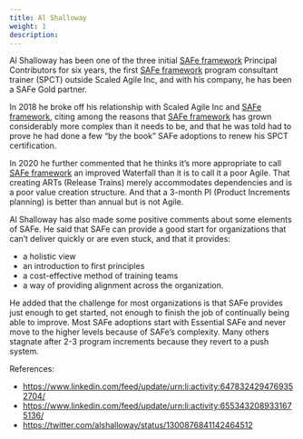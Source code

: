 ```yaml
---
title: Al Shalloway
weight: 1
description:
---
```


Al Shalloway has been one of the three initial [SAFe framework](https://www.scaledagileframework.com/) Principal Contributors for six years, the first [SAFe framework](https://www.scaledagileframework.com/) program consultant trainer (SPCT) outside Scaled Agile Inc, and with his company, he has been a SAFe Gold partner.

In 2018 he broke off his relationship with Scaled Agile Inc and [SAFe framework](https://www.scaledagileframework.com/), citing among the reasons that [SAFe framework](https://www.scaledagileframework.com/) has grown considerably more complex than it needs to be, and that he was told had to prove he had done a few “by the book” SAFe adoptions to renew his SPCT certification. 

In 2020 he further commented that he thinks it’s more appropriate to call [SAFe framework](https://www.scaledagileframework.com/) an improved Waterfall than it is to call it a poor Agile. That creating ARTs (Release Trains) merely accommodates dependencies and is a poor value creation structure. And that a 3-month PI (Product Increments planning) is better than annual but is not Agile.

Al Shalloway has also made some positive comments about some elements of SAFe. He said that SAFe can provide a good start for organizations that can’t deliver quickly or are even stuck, and that it provides:
- a holistic view
- an introduction to first principles
- a cost-effective method of training teams
- a way of providing alignment across the organization.

He added that the challenge for most organizations is that SAFe provides just enough to get started, not enough to finish the job of continually being able to improve. Most SAFe adoptions start with Essential SAFe and never move to the higher levels because of SAFe’s complexity. Many others stagnate after 2-3 program increments because they revert to a push system.

References:

- https://www.linkedin.com/feed/update/urn:li:activity:6478324294769352704/
- https://www.linkedin.com/feed/update/urn:li:activity:6553432089331675136/ 
- https://twitter.com/alshalloway/status/1300876841142464512 
